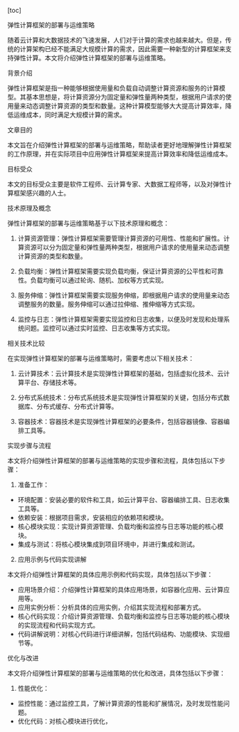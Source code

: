 
[toc]                    
                
                
弹性计算框架的部署与运维策略

随着云计算和大数据技术的飞速发展，人们对于计算的需求也越来越大。但是，传统的计算架构已经不能满足大规模计算的需求，因此需要一种新型的计算框架来支持弹性计算。本文将介绍弹性计算框架的部署与运维策略。

背景介绍

弹性计算框架是指一种能够根据使用量和负载自动调整计算资源和服务的计算模型。其基本思想是，将计算资源分为固定量和弹性量两种类型，根据用户请求的使用量来动态调整计算资源的类型和数量。这种计算模型能够大大提高计算效率，降低运维成本，同时满足大规模计算的需求。

文章目的

本文旨在介绍弹性计算框架的部署与运维策略，帮助读者更好地理解弹性计算框架的工作原理，并在实际项目中应用弹性计算框架来提高计算效率和降低运维成本。

目标受众

本文的目标受众主要是软件工程师、云计算专家、大数据工程师等，以及对弹性计算框架感兴趣的人士。

技术原理及概念

弹性计算框架的部署与运维策略基于以下技术原理和概念：

1. 计算资源管理：弹性计算框架需要管理计算资源的可用性、性能和扩展性。计算资源可以分为固定量和弹性量两种类型，根据用户请求的使用量来动态调整计算资源的类型和数量。

2. 负载均衡：弹性计算框架需要实现负载均衡，保证计算资源的公平性和可靠性。负载均衡可以通过轮询、随机、加权等方式实现。

3. 服务伸缩：弹性计算框架需要实现服务伸缩，即根据用户请求的使用量来动态调整服务的数量。服务伸缩可以通过拉伸缩、推伸缩等方式实现。

4. 监控与日志：弹性计算框架需要实现监控和日志收集，以便及时发现和处理系统问题。监控可以通过实时监控、日志收集等方式实现。

相关技术比较

在实现弹性计算框架的部署与运维策略时，需要考虑以下相关技术：

1. 云计算技术：云计算技术是实现弹性计算框架的基础，包括虚拟化技术、云计算平台、存储技术等。

2. 分布式系统技术：分布式系统技术是实现弹性计算框架的关键，包括分布式数据库、分布式缓存、分布式计算等。

3. 容器技术：容器技术是实现弹性计算框架的必要条件，包括容器镜像、容器编排工具等。

实现步骤与流程

本文将介绍弹性计算框架的部署与运维策略的实现步骤和流程，具体包括以下步骤：

1. 准备工作：

- 环境配置：安装必要的软件和工具，如云计算平台、容器编排工具、日志收集工具等。
- 依赖安装：根据项目需求，安装相应的依赖项和模块。
- 核心模块实现：实现计算资源管理、负载均衡和监控与日志等功能的核心模块。
- 集成与测试：将核心模块集成到项目环境中，并进行集成和测试。

2. 应用示例与代码实现讲解

本文将介绍弹性计算框架的具体应用示例和代码实现，具体包括以下步骤：

- 应用场景介绍：介绍弹性计算框架的具体应用场景，如容器化应用、云计算应用等。
- 应用实例分析：分析具体的应用实例，介绍其实现流程和部署方式。
- 核心代码实现：介绍计算资源管理、负载均衡和监控与日志等功能的核心模块的实现流程和代码实现方式。
- 代码讲解说明：对核心代码进行详细讲解，包括代码结构、功能模块、实现细节等。

优化与改进

本文将介绍弹性计算框架的部署与运维策略的优化和改进，具体包括以下步骤：

1. 性能优化：

- 监控性能：通过监控工具，了解计算资源的性能和扩展情况，及时发现性能问题。
- 优化代码：对核心模块进行优化，


